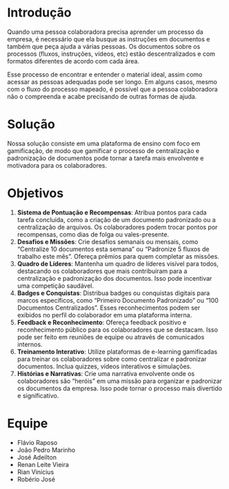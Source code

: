 # Introdução

Quando uma pessoa colaboradora precisa aprender um processo da empresa, é necessário que ela busque as instruções em 
documentos e também que peça ajuda a várias pessoas. Os documentos sobre os processos (fluxos, instruções, vídeos, etc) estão descentralizados e com formatos diferentes de acordo com cada área. 

Esse processo de encontrar e entender o material ideal, assim como acessar as pessoas adequadas pode ser longo. Em alguns casos, mesmo com o fluxo do processo mapeado, é possível que a pessoa colaboradora não o compreenda e acabe precisando de outras formas de ajuda.

# Solução

Nossa solução consiste em uma plataforma de ensino com foco em gamificação, de modo que gamificar o processo de centralização e padronização de documentos pode tornar a tarefa mais envolvente e motivadora para os colaboradores.

# Objetivos

1. **Sistema de Pontuação e Recompensas**: Atribua pontos para cada tarefa concluída, como a criação de um documento padronizado ou a centralização de arquivos. Os colaboradores podem trocar pontos por recompensas, como dias de folga ou vales-presente.
2. **Desafios e Missões**: Crie desafios semanais ou mensais, como “Centralize 10 documentos esta semana” ou “Padronize 5 fluxos de trabalho este mês”. Ofereça prêmios para quem completar as missões.
3. **Quadro de Líderes**: Mantenha um quadro de líderes visível para todos, destacando os colaboradores que mais contribuíram para a centralização e padronização dos documentos. Isso pode incentivar uma competição saudável.
4. **Badges e Conquistas**: Distribua badges ou conquistas digitais para marcos específicos, como “Primeiro Documento Padronizado” ou “100 Documentos Centralizados”. Esses reconhecimentos podem ser exibidos no perfil do 
colaborador em uma plataforma interna.
5. **Feedback e Reconhecimento**: Ofereça feedback positivo e reconhecimento público para os colaboradores que se destacam. Isso pode ser feito em reuniões de equipe ou através de comunicados internos.
6. **Treinamento Interativo**: Utilize plataformas de e-learning gamificadas para treinar os colaboradores sobre como centralizar e padronizar documentos. Inclua quizzes, vídeos interativos e simulações.
7. **Histórias e Narrativas**: Crie uma narrativa envolvente onde os colaboradores são “heróis” em uma missão para organizar e padronizar os documentos da empresa. Isso pode tornar o processo mais divertido e significativo.

# Equipe

- Flávio Raposo
- João Pedro Marinho
- José Adeilton
- Renan Leite Vieira
- Rian Vinícius
- Robério José